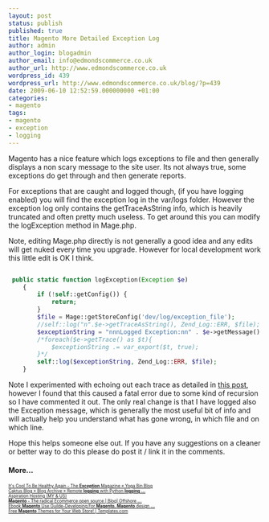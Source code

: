 ```yaml
---
layout: post
status: publish
published: true
title: Magento More Detailed Exception Log
author: admin
author_login: blogadmin
author_email: info@edmondscommerce.co.uk
author_url: http://www.edmondscommerce.co.uk
wordpress_id: 439
wordpress_url: http://www.edmondscommerce.co.uk/blog/?p=439
date: 2009-06-10 12:52:59.000000000 +01:00
categories:
- magento
tags:
- magento
- exception
- logging
---
```

Magento has a nice feature which logs exceptions to file and then generally displays a non scary message to the site user. Its not always true, some exceptions do get through and then generate reports.

For exceptions that are caught and logged though, (if you have logging enabled) you will find the exception log in the var/logs folder. However the exception log only contains the getTraceAsString info, which is heavily truncated and often pretty much useless. To get around this you can modify the logException method in Mage.php.

Note, editing Mage.php directly is not generally a good idea and any edits will get nuked every time you upgrade. However for local development work this little edit is OK I think.

```php

 public static function logException(Exception $e)
    {
        if (!self::getConfig()) {
            return;
        }
        $file = Mage::getStoreConfig('dev/log/exception_file');
        //self::log("n".$e->getTraceAsString(), Zend_Log::ERR, $file);
        $exceptionString = "nnnLogged Exception:nn" . $e->getMessage() . "nn" . $e->getTraceAsString();
        /*foreach($e->getTrace() as $t){
            $exceptionString .= var_export($t, true);
        }*/
        self::log($exceptionString, Zend_Log::ERR, $file);
    }

```

Note I experimented with echoing out each trace as detailed in <a href="http://www.edmondscommerce.co.uk/blog/zend-framework/zend-framework-more-detailed-stack-trace/">this post</a>, however I found that this caused a fatal error due to some kind of recursion so I have commented it out. The only real change is that I have logged also the Exception message, which is generally the most useful bit of info and will actually help you understand what has gone wrong, in which file and on which line.

Hope this helps someone else out. If you have any suggestions on a cleaner or better way to do this please do post it / link it in the comments.<h4>More...</h4>
			<div style="font-size: .6em;"><a href="http://www.yogabin.com/blog/2009/06/08/its-cool-to-be-healthy-again-the-exception-magazine/" rel="nofollow">It&#39;s Cool To Be Healthy Again - The <b>Exception</b> Magazine « Yoga Bin Blog</a><br><a href="http://www.caktusgroup.com/blog/2009/06/09/remote-logging-with-python-logging-and-django/" rel="nofollow">Caktus Blog » Blog Archive » Remote <b>logging</b> with Python <b>logging</b> <b>...</b></a><br><a href="http://www.aspirationhosting.net/?p=227" rel="nofollow">Aspiration Hosting (MY &amp; US)</a><br><a href="http://www.offshoresoftwaredevelopmentindia.com/blog/2009/05/01/magento-the-radical-ecommerce-open-source/" rel="nofollow"><b>Magento</b> - The radical Ecommerce open source | Blog| Offshore <b>...</b></a><br><a href="http://www.magento.cn/127/magento-shopping-cart/ebook-magento-use-guilde-developing-for-magento/" rel="nofollow">Ebook <b>Magento</b> Use Guilde-Developing For <b>Magento</b>, <b>Magento</b> design <b>...</b></a><br><a href="http://www.templates.com/blog/free-magento-themes-for-your-web-store/" rel="nofollow">Free <b>Magento</b> Themes for Your Web Store! | Templates.com</a><br></div>
